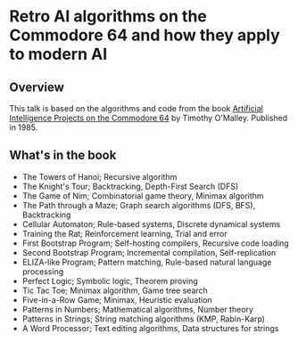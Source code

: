 # Retro AI algorithms on the Commodore 64 and how they apply to modern AI

## Overview

This talk is based on the algorithms and code from the book [Artificial Intelligence Projects on the Commodore 64](https://archive.org/details/Artificial_Intelligence_Projects_for_the_Commodore_64_1985_TAB_Books) by Timothy O'Malley. Published in 1985.

## What's in the book
* The Towers of Hanoi; Recursive algorithm
* The Knight's Tour; Backtracking, Depth-First Search (DFS)
* The Game of Nim; Combinatorial game theory, Minimax algorithm
* The Path through a Maze; Graph search algorithms (DFS, BFS), Backtracking
* Cellular Automaton; Rule-based systems, Discrete dynamical systems
* Training the Rat; Reinforcement learning, Trial and error
* First Bootstrap Program; Self-hosting compilers, Recursive code loading
* Second Bootstrap Program; Incremental compilation, Self-replication
* ELIZA-like Program; Pattern matching, Rule-based natural language processing
* Perfect Logic; Symbolic logic, Theorem proving
* Tic Tac Toe; Minimax algorithm, Game tree search
* Five-in-a-Row Game; Minimax, Heuristic evaluation
* Patterns in Numbers; Mathematical algorithms, Number theory
* Patterns in Strings; String matching algorithms (KMP, Rabin-Karp)
* A Word Processor; Text editing algorithms, Data structures for strings
